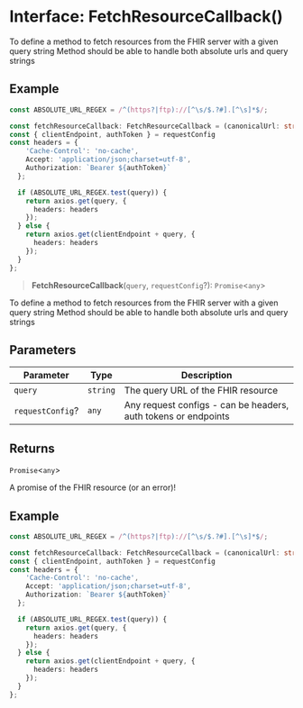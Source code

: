 # Interface: FetchResourceCallback()

To define a method to fetch resources from the FHIR server with a given query string
Method should be able to handle both absolute urls and query strings

## Example

```ts
const ABSOLUTE_URL_REGEX = /^(https?|ftp)://[^\s/$.?#].[^\s]*$/;

const fetchResourceCallback: FetchResourceCallback = (canonicalUrl: string, requestConfig: any) => {
const { clientEndpoint, authToken } = requestConfig
const headers = {
    'Cache-Control': 'no-cache',
    Accept: 'application/json;charset=utf-8',
    Authorization: `Bearer ${authToken}`
  };

  if (ABSOLUTE_URL_REGEX.test(query)) {
    return axios.get(query, {
      headers: headers
    });
  } else {
    return axios.get(clientEndpoint + query, {
      headers: headers
    });
  }
};
```

> **FetchResourceCallback**(`query`, `requestConfig`?): `Promise`\<`any`\>

To define a method to fetch resources from the FHIR server with a given query string
Method should be able to handle both absolute urls and query strings

## Parameters

| Parameter | Type | Description |
| ------ | ------ | ------ |
| `query` | `string` | The query URL of the FHIR resource |
| `requestConfig`? | `any` | Any request configs - can be headers, auth tokens or endpoints |

## Returns

`Promise`\<`any`\>

A promise of the FHIR resource (or an error)!

## Example

```ts
const ABSOLUTE_URL_REGEX = /^(https?|ftp)://[^\s/$.?#].[^\s]*$/;

const fetchResourceCallback: FetchResourceCallback = (canonicalUrl: string, requestConfig: any) => {
const { clientEndpoint, authToken } = requestConfig
const headers = {
    'Cache-Control': 'no-cache',
    Accept: 'application/json;charset=utf-8',
    Authorization: `Bearer ${authToken}`
  };

  if (ABSOLUTE_URL_REGEX.test(query)) {
    return axios.get(query, {
      headers: headers
    });
  } else {
    return axios.get(clientEndpoint + query, {
      headers: headers
    });
  }
};
```
